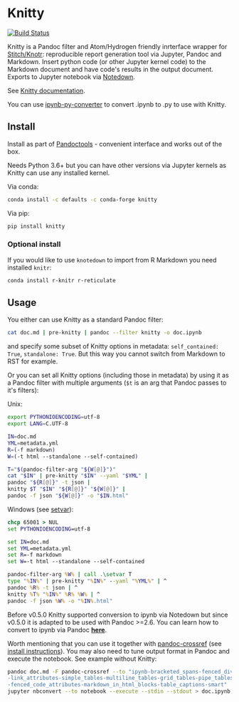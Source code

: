 # Knitty

[![Build Status](https://travis-ci.org/kiwi0fruit/knitty.svg?branch=master)](https://travis-ci.org/kiwi0fruit/knitty)

Knitty is a Pandoc filter and Atom/Hydrogen friendly inrterface wrapper for [Stitch/Knotr](https://github.com/kiwi0fruit/knitty/blob/master/docs/stitch.md): reproducible report generation tool via Jupyter, Pandoc and Markdown. Insert python code (or other Jupyter kernel code) to the Markdown document and have code's results in the output document. Exports to Jupyter notebook via [Notedown](https://github.com/kiwi0fruit/knitty/blob/master/docs/notedown.md).

See [Knitty documentation](https://github.com/kiwi0fruit/knitty/blob/master/docs/knitty.md).

You can use [ipynb-py-converter](https://github.com/kiwi0fruit/ipynb-py-converter) to convert .ipynb to .py to use with Knitty.


## Install

Install as part of [Pandoctools](https://github.com/kiwi0fruit/pandoctools) - convenient interface and works out of the box.

Needs Python 3.6+ but you can have other versions via Jupyter kernels as Knitty can use any installed kernel.

Via conda:
```bash
conda install -c defaults -c conda-forge knitty
```

Via pip:

```bash
pip install knitty
```


### Optional install

If you would like to use `knotedown` to import from R Markdown you need installed `knitr`:

```bash
conda install r-knitr r-reticulate
```


## Usage

You either can use Knitty as a standard Pandoc filter:

```bash
cat doc.md | pre-knitty | pandoc --filter knitty -o doc.ipynb
```
and specify some subset of Knitty options in metadata: `self_contained: True`, `standalone: True`. But this way you cannot switch from Markdown to RST for example.

Or you can set all Knitty options (including those in metadata) by using it as a Pandoc filter with multiple arguments (`$t` is an arg that Pandoc passes to it's filters):

Unix:
```bash
export PYTHONIOENCODING=utf-8
export LANG=C.UTF-8

IN=doc.md
YML=metadata.yml
R=(-f markdown)
W=(-t html --standalone --self-contained)

T="$(pandoc-filter-arg "${W[@]}")"
cat "$IN" | pre-knitty "$IN" --yaml "$YML" |
pandoc "${R[@]}" -t json |
knitty $T "$IN" "${R[@]}" "${W[@]}" |
pandoc -f json "${W[@]}" -o "$IN.html"
```

Windows (see [setvar](https://github.com/kiwi0fruit/enaml-video-app/blob/master/enaml-video-app/setvar.bat)):
```bat
chcp 65001 > NUL
set PYTHONIOENCODING=utf-8

set IN=doc.md
set YML=metadata.yml
set R=-f markdown
set W=-t html --standalone --self-contained

pandoc-filter-arg %W% | call .\setvar T
type "%IN%" | pre-knitty "%IN%" --yaml "%YML%" | ^
pandoc %R% -t json | ^
knitty %T% "%IN%" %R% %W% | ^
pandoc -f json %W% -o "%IN%.html"
```

Before v0.5.0 Knitty supported conversion to ipynb via Notedown but since v0.5.0 it is adapted to be used with Pandoc >=2.6. You can learn how to convert to ipynb via Pandoc [**here**](https://pandoc.org/MANUAL.html#creating-jupyter-notebooks-with-pandoc).

Worth mentioning that you can use it together with [pandoc-crossref](https://github.com/lierdakil/pandoc-crossref) (see [install instructions](https://github.com/kiwi0fruit/py-pandoc-crossref)). You may also need to tune output format in Pandoc and execute the notebook. See example without Knitty:

```bash
pandoc doc.md -F pandoc-crossref --to "ipynb-bracketed_spans-fenced_divs\
-link_attributes-simple_tables-multiline_tables-grid_tables-pipe_tables\
-fenced_code_attributes-markdown_in_html_blocks-table_captions-smart" | \
jupyter nbconvert --to notebook --execute --stdin --stdout > doc.ipynb
```
